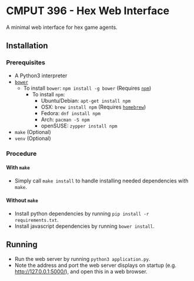 # CMPUT 396 - Hex Web Interface

A minimal web interface for hex game agents.

## Installation

### Prerequisites

- A Python3 interpreter
- [`bower`](https://bower.io/)
    - To install `bower`: `npm install -g bower` (Requires [`npm`](https://www.npmjs.com/))
        - To install `npm`:
            - Ubuntu/Debian: `apt-get install npm`
            - OSX: `brew install npm` (Requires [`homebrew`](http://brew.sh/))
            - Fedora: `dnf install npm`
            - Arch: `pacman -S npm`
            - openSUSE: `zypper install npm`
- `make` (Optional)
- `venv` (Optional)

### Procedure

#### With `make`

- Simply call `make install` to handle installing needed dependencies with
  `make`.

#### Without `make`

- Install python dependencies by running `pip install -r requirements.txt`.
- Install javascript dependencies by running `bower install`.

## Running

- Run the web server by running `python3 application.py`.
- Note the address and port the web server displays on startup (e.g. http://127.0.0.1:5000/), and open this in a web browser.
